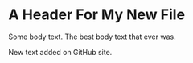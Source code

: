 # A Header For My New File

Some body text. The best body text that ever was.

New text added on GitHub site.
